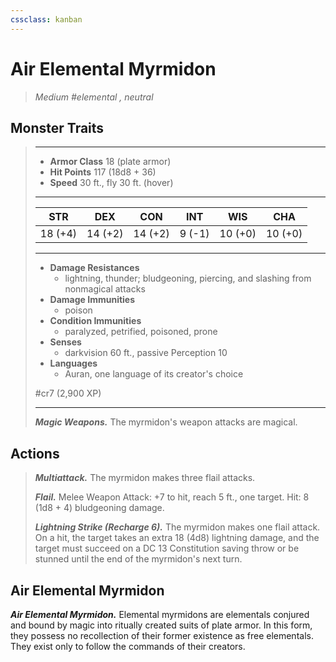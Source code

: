 ```yaml
---
cssclass: kanban
---
```


# Air Elemental Myrmidon
>*Medium #elemental , neutral*
## Monster Traits
>___
>- **Armor Class** 18 (plate armor)
>- **Hit Points** 117 (18d8 + 36)
>- **Speed** 30 ft., fly 30 ft. (hover)
>___
>|STR|DEX|CON|INT|WIS|CHA|
>|:---:|:---:|:---:|:---:|:---:|:---:|
>|18 (+4)|14 (+2)|14 (+2)|9 (-1)|10 (+0)|10 (+0)|
>___
>- **Damage Resistances**
>	 - lightning, thunder; bludgeoning, piercing, and slashing from nonmagical attacks
>- **Damage Immunities**
>	 - poison
>- **Condition Immunities**
>	 - paralyzed, petrified, poisoned, prone
>- **Senses**
>	 - darkvision 60 ft., passive Perception 10
>- **Languages**
>	 - Auran, one language of its creator's choice
>
> #cr7 (2,900 XP)
>___
>***Magic Weapons.*** The myrmidon's weapon attacks are magical.  
>
## Actions
>***Multiattack.*** The myrmidon makes three flail attacks.  
>
>***Flail.*** Melee Weapon Attack: +7 to hit, reach 5 ft., one target. Hit: 8 (1d8 + 4) bludgeoning damage.  
>
>***Lightning Strike (Recharge 6).*** The myrmidon makes one flail attack. On a hit, the target takes an extra 18 (4d8) lightning damage, and the target must succeed on a DC 13 Constitution saving throw or be stunned until the end of the myrmidon's next turn.
## Air Elemental Myrmidon
***Air Elemental Myrmidon.*** Elemental myrmidons are elementals conjured and bound by magic into ritually created suits of plate armor. In this form, they possess no recollection of their former existence as free elementals. They exist only to follow the commands of their creators.